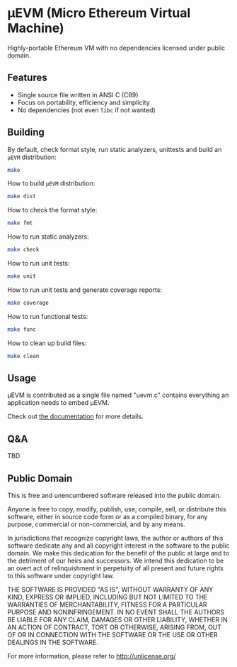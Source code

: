# μEVM (Micro Ethereum Virtual Machine)

Highly-portable Ethereum VM with no dependencies licensed under public domain.

## Features

- Single source file written in ANSI C (C89)
- Focus on portability, efficiency and simplicity
- No dependencies (not even `libc` if not wanted)

## Building

By default, check format style, run static analyzers, unittests and build
an `μEVM` distribution:

```bash
make
```

How to build `μEVM` distribution:

```bash
make dist
```

How to check the format style:

```bash
make fmt
```

How to run static analyzers:

```bash
make check
```

How to run unit tests:

```bash
make unit
```

How to run unit tests and generate coverage reports:

```bash
make coverage
```

How to run functional tests:

```bash
make func
```

How to clean up build files:

```bash
make clean
```

## Usage

μEVM is contributed as a single file named "uevm.c" contains everything
an application needs to embed μEVM.

Check out [the documentation](docs/Readme.md) for more details.

## Q&A

TBD

## Public Domain

This is free and unencumbered software released into the public domain.

Anyone is free to copy, modify, publish, use, compile, sell, or
distribute this software, either in source code form or as a compiled
binary, for any purpose, commercial or non-commercial, and by any
means.

In jurisdictions that recognize copyright laws, the author or authors
of this software dedicate any and all copyright interest in the
software to the public domain. We make this dedication for the benefit
of the public at large and to the detriment of our heirs and
successors. We intend this dedication to be an overt act of
relinquishment in perpetuity of all present and future rights to this
software under copyright law.

THE SOFTWARE IS PROVIDED "AS IS", WITHOUT WARRANTY OF ANY KIND,
EXPRESS OR IMPLIED, INCLUDING BUT NOT LIMITED TO THE WARRANTIES OF
MERCHANTABILITY, FITNESS FOR A PARTICULAR PURPOSE AND NONINFRINGEMENT.
IN NO EVENT SHALL THE AUTHORS BE LIABLE FOR ANY CLAIM, DAMAGES OR
OTHER LIABILITY, WHETHER IN AN ACTION OF CONTRACT, TORT OR OTHERWISE,
ARISING FROM, OUT OF OR IN CONNECTION WITH THE SOFTWARE OR THE USE OR
OTHER DEALINGS IN THE SOFTWARE.

For more information, please refer to <http://unlicense.org/>
